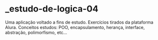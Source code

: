 # _estudo-de-logica-04
Uma aplicação voltado a fins de estudo. Exercícios tirados da plataforma Alura. Conceitos estudos: POO, encapsulamento, herança, interface, abstração, polimorfismo, etc...
